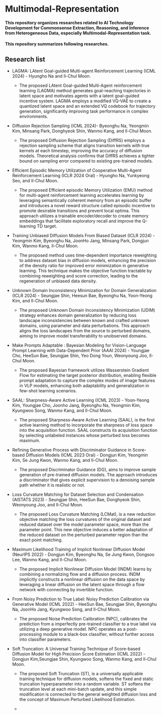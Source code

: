 # Multimodal-Representation

#### This repository organizes researches related to AI Technology Development for Commonsense Extraction, Reasoning, and Inference from Heterogeneous Data, especially Multimodal-Representation task. 
#### This repository summarizes following researches.

## Research list

* LAGMA: LAtent Goal-guided Multi-agent Reinforcement Learning (ICML 2024) - Hyungho Na and Il-Chul Moon.

  * The proposed LAtent Goal-guided Multi-Agent reinforcement learning (LAGMA) method generates goal-reaching trajectories in latent space and motivates agents with a latent goal-guided incentive system. LAGMA employs a modified VQ-VAE to create a quantized latent space and an extended VQ codebook for trajectory generation, significantly improving task performance in complex environments.

* Diffusion Rejection Sampling (ICML 2024)- Byeonghu Na, Yeongmin Kim, Minsang Park, Donghyeok Shin, Wanmo Kang, and Il-Chul Moon.

  * The proposed Diffusion Rejection Sampling (DiffRS) employs a rejection sampling scheme that aligns transition kernels with true kernels at each timestep, improving the accuracy of diffusion models. Theoretical analysis confirms that DiffRS achieves a tighter bound on sampling error compared to existing pre-trained models.

* Efficient Episodic Memory Utilization of Cooperative Multi-Agent Reinforcement Learning (ICLR 2024 Oral) - Hyungho Na, Yunkyeong Seo, and Il-Chul Moon.

  * The proposed Efficient episodic Memory Utilization (EMU) method for multi-agent reinforcement learning accelerates learning by leveraging semantically coherent memory from an episodic buffer and introduces a novel reward structure called episodic incentive to promote desirable transitions and prevent local optima. This approach utilizes a trainable encoder/decoder to create memory embeddings that facilitate exploratory recall and improve the Q-learning TD target.

* Training Unbiased Diffusion Models From Biased Dataset (ICLR 2024) - Yeongmin Kim, Byeonghu Na, JoonHo Jang, Minsang Park, Dongjun Kim, Wanmo Kang, Il-Chul Moon.

  * The proposed method uses time-dependent importance reweighting to address dataset bias in diffusion models, enhancing the precision of the density ratio for improved error minimization in generative learning. This technique makes the objective function tractable by combining reweighting and score correction, leading to the regeneration of unbiased data density.

* Unknown Domain Inconsistency Minimization for Domain Generalization (ICLR 2024) - Seungjae Shin, Heesun Bae, Byeonghu Na, Yoon-Yeong Kim, and Il-Chul Moon.

  * The proposed Unknown Domain Inconsistency Minimization (UDIM) strategy enhances domain generalization by reducing loss landscape inconsistencies between known and crafted unknown domains, using parameter and data perturbations. This approach aligns the loss landscapes from the source to perturbed domains, aiming to improve model transferability to unobserved domains.

* Make Prompts Adaptable : Bayesian Modeling for Vision-Language Prompt Learning with Data-Dependent Prior (AAAI 2024) - Youngjae Cho, HeeSun Bae, Seungjae Shin, Yeo Dong Youn, Weonyoung Joo, Il-Chul Moon.

  * The proposed Bayesian framework utilizes Wasserstein Gradient Flow for estimating the target posterior distribution, enabling flexible prompt adaptation to capture the complex modes of image features in VLP models, enhancing both adaptability and generalization in few-shot learning scenarios.

* SAAL: Sharpness-Aware Active Learning (ICML 2023) - Yoon-Yeong Kim, Youngjae Cho, Joonho Jang, Byeonghu Na, Yeongmin Kim, Kyungwoo Song, Wanmo Kang, and Il-Chul Moon.

  * The proposed Sharpness-Aware Active Learning (SAAL), is the first active learning method to incorporate the sharpness of loss space into the acquisition function. SAAL constructs its acquisition function by selecting unlabeled instances whose perturbed loss becomes maximum.

* Refining Generative Process with Discriminator Guidance in Score-based Diffusion Models (ICML 2023 Oral) - Dongjun Kim, Yeongmin Kim, Se Jung Kwon, Wanmo Kang, and Il-Chul Moon.

  * The proposed Discriminator Guidance (DG), aims to improve sample generation of pre-trained diffusion models. The approach introduces a discriminator that gives explicit supervision to a denoising sample path whether it is realistic or not.

* Loss Curvature Matching for Dataset Selection and Condensation (AISTATS 2023) - Seungjae Shin, HeeSun Bae, Donghyeok Shin, Weonyoung Joo, and Il-Chul Moon.

  * The proposed Loss Curvature Matching (LCMat), is a new reduction objective matching the loss curvatures of the original dataset and reduced dataset over the model parameter space, more than the parameter point. This new objective induces a better adaptation of the reduced dataset on the perturbed parameter region than the exact point matching.

* Maximum Likelihood Training of Implicit Nonlinear Diffusion Model (NeurIPS 2022) - Dongjun Kim, Byeonghu Na, Se Jung Kwon, Dongsoo Lee, Wanmo Kang, and Il-Chul Moon.

  * The proposed Implicit Nonlinear Diffusion Model (INDM) learns by combining a normalizing flow and a diffusion process. INDM implicitly constructs a nonlinear diffusion on the data space by leveraging a linear diffusion on the latent space through a flow network with connecting by invertible function.

* From Noisy Prediction to True Label: Noisy Prediction Calibration via Generative Model (ICML 2022) - HeeSun Bae, Seungjae Shin, Byeonghu Na, JoonHo Jang, Kyungwoo Song, and Il-Chul Moon.

  * The proposed Noise Prediction Calibration (NPC), calibrates the prediction from a imperfectly pre-trained classifier to a true label via utilizing a deep generative model. NPC operates as a post-processing module to a black-box classifier, without further access into classifier parameters.

* Soft Truncation: A Universal Training Technique of Score-based Diffusion Model for High Precision Score Estimation (ICML 2022) - Dongjun Kim,Seungjae Shin, Kyungwoo Song, Wanmo Kang, and Il-Chul Moon.

  * The proposed Soft Truncation (ST), is a universally applicable training technique for diffusion models, softens the fixed and static truncation hyperparameter into a random variable. ST softens the truncation level at each mini-batch update, and this simple modification is connected to the general weighted diffusion loss and the concept of Maximum Perturbed Likelihood Estimation.
 
  * 
